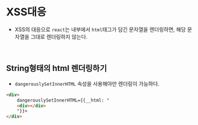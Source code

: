 # XSS대응

-   XSS의 대응으로 `react`는 내부에서 `html`태그가 담긴 문자열을 렌더링하면, 해당 문자열을 그대로 렌더링하지 않는다.

<br>

## String형태의 html 렌더링하기

-   `dangerouslySetInnerHTML` 속성을 사용해야만 렌더링이 가능하다.

```html
<div>
    dangerouslySetInnerHTML={{__html: "
    <div></div>
    "}}>
</div>
```
